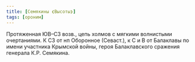 ```yaml
---
title: [Семякины ❮Высоты❯]
tags: [ороним]
---
```


Протяженная ЮВ–СЗ возв., цепь холмов с мягкими волнистыми очертаниями. К СЗ от
нп Оборонное (Севаст.), к С и В от Балаклавы по имени участника Крымской войны,
героя Балаклавского сражения генерала К.Р. Семякина.
